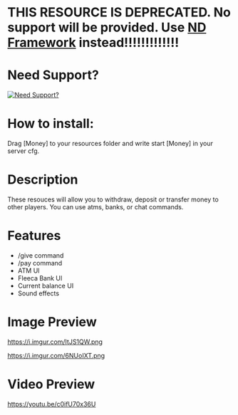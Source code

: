 # THIS RESOURCE IS DEPRECATED. No support will be provided. Use [ND Framework](https://github.com/ND-Framework) instead!!!!!!!!!!!!!


# Need Support?

[![Need Support?](https://i.imgur.com/fqKYWeV.png)](https://discord.gg/Z9Mxu72zZ6)

# How to install:
Drag [Money] to your resources folder and write start [Money] in your server cfg.

# Description
These resouces will allow you to withdraw, deposit or transfer money to other players. You can use atms, banks, or chat commands.

# Features
* /give command
* /pay command
* ATM UI
* Fleeca Bank UI
* Current balance UI
* Sound effects

# Image Preview
https://i.imgur.com/ItJS1QW.png

https://i.imgur.com/6NUoIXT.png

# Video Preview
https://youtu.be/c0ifU70x36U
